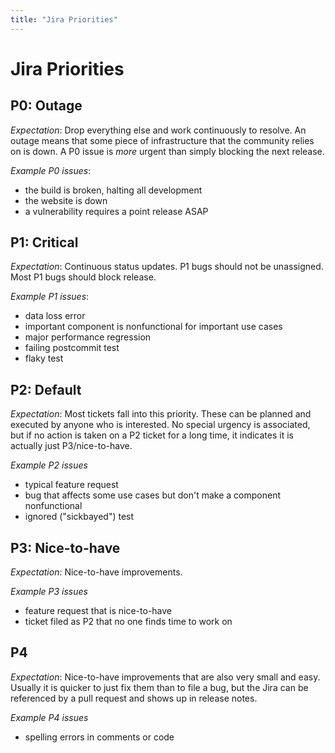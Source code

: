 ```yaml
---
title: "Jira Priorities"
---
```

<!--
Licensed under the Apache License, Version 2.0 (the "License");
you may not use this file except in compliance with the License.
You may obtain a copy of the License at

http://www.apache.org/licenses/LICENSE-2.0

Unless required by applicable law or agreed to in writing, software
distributed under the License is distributed on an "AS IS" BASIS,
WITHOUT WARRANTIES OR CONDITIONS OF ANY KIND, either express or implied.
See the License for the specific language governing permissions and
limitations under the License.
-->

# Jira Priorities

## P0: Outage

*Expectation*: Drop everything else and work continuously to resolve. An outage
means that some piece of infrastructure that the community relies on is down. A
P0 issue is _more_ urgent than simply blocking the next release.

*Example P0 issues*:

 - the build is broken, halting all development
 - the website is down
 - a vulnerability requires a point release ASAP

## P1: Critical

*Expectation*: Continuous status updates. P1 bugs should not be
unassigned. Most P1 bugs should block release.

*Example P1 issues*:

 - data loss error
 - important component is nonfunctional for important use cases
 - major performance regression
 - failing postcommit test
 - flaky test

## P2: Default

*Expectation*: Most tickets fall into this priority. These can be planned and
executed by anyone who is interested. No special urgency is associated, but if
no action is taken on a P2 ticket for a long time, it indicates it is actually
just P3/nice-to-have.

*Example P2 issues*

 - typical feature request
 - bug that affects some use cases but don't make a component nonfunctional
 - ignored ("sickbayed") test

## P3: Nice-to-have

*Expectation*: Nice-to-have improvements.

*Example P3 issues*

 - feature request that is nice-to-have
 - ticket filed as P2 that no one finds time to work on

## P4

*Expectation*: Nice-to-have improvements that are also very small and easy.
Usually it is quicker to just fix them than to file a bug, but the Jira
can be referenced by a pull request and shows up in release notes.

*Example P4 issues*

 - spelling errors in comments or code

